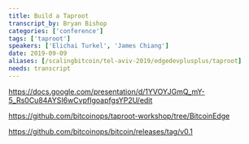 ```yaml
---
title: Build a Taproot
transcript_by: Bryan Bishop
categories: ['conference']
tags: ['taproot']
speakers: ['Elichai Turkel', 'James Chiang']
date: 2019-09-09
aliases: [/scalingbitcoin/tel-aviv-2019/edgedevplusplus/taproot]
needs: transcript
---
```


<https://docs.google.com/presentation/d/1YVOYJGmQ_mY-5_Rs0Cu84AYSI6wCvpfIgoapfgsYP2U/edit>

<https://github.com/bitcoinops/taproot-workshop/tree/BitcoinEdge>

<https://github.com/bitcoinops/bitcoin/releases/tag/v0.1>

